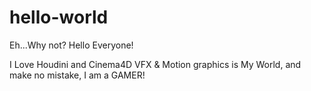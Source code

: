 # hello-world
Eh...Why not?
Hello Everyone!

I Love Houdini and Cinema4D VFX & Motion graphics is My World, and make no mistake, I am a GAMER!

